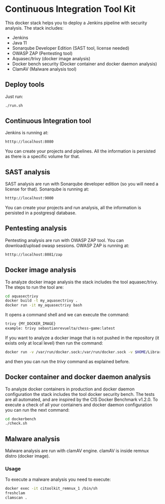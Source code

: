 # Continuous Integration Tool Kit

This docker stack helps you to deploy a Jenkins pipeline with security analysis.
The stack includes:
* Jenkins
* Java 11
* Sonarqube Developer Edition (SAST tool, license needed)
* OWASP ZAP (Pentesting tool)
* Aquasec/trivy (docker image analysis)
* Docker bench security (Docker container and docker daemon analysis)
* ClamAV (Malware analysis tool)

## Deploy tools
Just run:
```bash
./run.sh
```

## Continuous Integration tool
Jenkins is running at:
```bash
htttp://localhost:8080
```
You can create your projects and pipelines. All the information is persisted as there is a specific volume for that.

## SAST analysis
SAST analysis are run with Sonarqube developer edition (so you will need a license for that).
Sonarqube is running at:
```bash
htttp://localhost:9000
```
You can create your projects and run analysis, all the information is persisted in a postgresql database.

## Pentesting analysis
Pentesting analysis are run with OWASP ZAP tool.
You can download/upload owasp sessions.
OWASP ZAP is running at:
```bash
htttp://localhost:8081/zap
```

## Docker image analysis
To analyze docker image analysis the stack includes the tool aquasec/trivy.
The steps to run the tool are:
```bash
cd aquasectrivy
docker build -t my_aquasectrivy .
docker run -it my_aquasectrivy bash
```
It opens a command shell and we can execute the command:
```bash
trivy {MY_DOCKER_IMAGE}
example: trivy sebastianrevuelta/chess-game:latest
```
If you want to analyze a docker image that is not pushed in the repository (it exists only at local level) then run the command:
```bash
docker run -v /var/run/docker.sock:/var/run/docker.sock -v $HOME/Library/Caches:/root/.cache/ -it my_aquasectrivy bash
```
and then you can run the *trivy* command as explained before.

## Docker container and docker daemon analysis
To analyze docker containers in production and docker daemon configuration the stack includes the tool docker security bench. 
The tests are all automated, and are inspired by the CIS Docker Benchmark v1.2.0.
To execute a check of all your containers and docker daemon configuration you can run the next command:
```bash
cd dockerbench
./check.sh
```

## Malware analysis
Malware analysis are run with clamAV engine. 
clamAV is inside remnux distro (docker image).

### Usage
To execute a malware analysis you need to execute:
```bash
docker exec -it citoolkit_remnux_1 /bin/sh
freshclam
clamscan .
```

